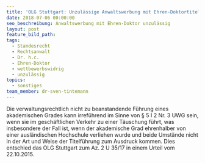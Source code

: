 ```yaml
---
title: 'OLG Stuttgart: Unzulässige Anwaltswerbung mit Ehren-Doktortitel'
date: 2018-07-06 00:00:00
seo_beschreibung: Anwaltswerbung mit Ehren-Doktor unzulässig
layout: post
feature_bild_path:
tags:
  - Standesrecht
  - Rechtsanwalt
  - Dr. h.c.
  - Ehren-Doktor
  - wettbewerbswidrig
  - unzulässig
topics:
  - sonstiges
team_member: dr-sven-tintemann
---
```


Die verwaltungsrechtlich nicht zu beanstandende F&uuml;hrung eines akademischen Grades kann irref&uuml;hrend im Sinne von &sect; 5 I 2 Nr. 3 UWG sein, wenn sie im gesch&auml;ftlichen Verkehr zu einer T&auml;uschung f&uuml;hrt, was insbesondere der Fall ist, wenn der akademische Grad ehrenhalber von einer ausl&auml;ndischen Hochschule verliehen wurde und beide Umst&auml;nde nicht in der Art und Weise der Titelf&uuml;hrung zum Ausdruck kommen. Dies entschied das OLG Stuttgart zum Az. 2 U 35/17 in einem Urteil vom 22.10.2015.

&nbsp;